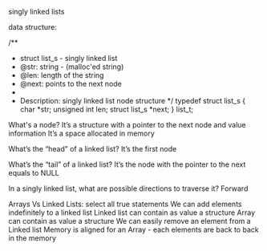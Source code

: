 singly linked lists

data structure:

/**
 * struct list_s - singly linked list
 * @str: string - (malloc'ed string)
 * @len: length of the string
 * @next: points to the next node
 *
 * Description: singly linked list node structure
 */
typedef struct list_s
{
    char *str;
    unsigned int len;
    struct list_s *next;
} list_t;

What's a node?
	It’s a structure with a pointer to the next node and value information
	It’s a space allocated in memory

What’s the “head” of a linked list?
	It’s the first node

What’s the “tail” of a linked list?
	It’s the node with the pointer to the next equals to NULL

In a singly linked list, what are possible directions to traverse it?
	Forward

Arrays Vs Linked Lists: select all true statements
	We can add elements indefinitely to a linked list
	Linked list can contain as value a structure
	Array can contain as value a structure
	We can easily remove an element from a Linked list
	Memory is aligned for an Array - each elements are back to back in the memory
